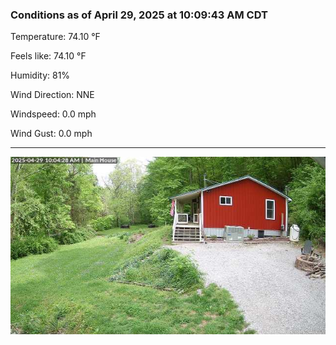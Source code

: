 ### Conditions as of April 29, 2025 at 10:09:43 AM CDT 

Temperature: 74.10 &deg;F

Feels like: 74.10 &deg;F

Humidity: 81%

Wind Direction: NNE

Windspeed: 0.0 mph

Wind Gust: 0.0 mph

---

<img src="./images/latest.jpeg"/>

